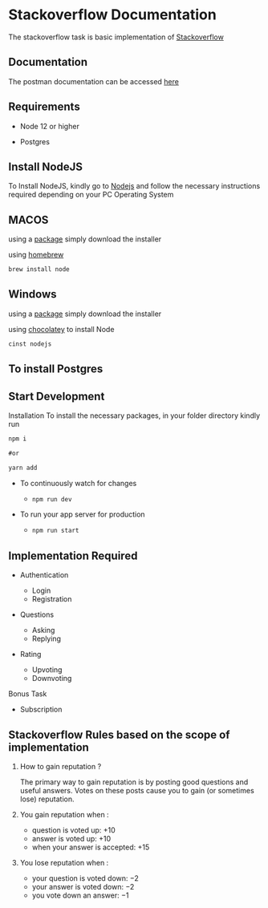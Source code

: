 # Stackoverflow Documentation

The stackoverflow task is basic implementation of [Stackoverflow](https://stackoverflow.com)

## Documentation
The postman documentation can be accessed [here](https://documenter.getpostman.com/view/8937000/TW6xo8hf)


## Requirements
* Node 12 or higher

* Postgres

## Install NodeJS
To Install NodeJS, kindly go to [Nodejs](https://nodejs.com) and follow the necessary instructions required depending on your PC Operating System

## MACOS
using a [package](https://nodejs.org/en/#download) simply download the installer

using [homebrew](https://github.com/Homebrew/legacy-homebrew)
```markdown
brew install node
```
## Windows
using a [package](https://nodejs.org/en/#download) simply download the installer

using [chocolatey](http://chocolatey.org/) to install Node
```markdown
cinst nodejs
```

## To install Postgres


## Start Development

Installation
To install the necessary packages, in your folder directory kindly run

```markdown
npm i

#or

yarn add
```


* To continuously watch for changes
    * ```markdown 
      npm run dev
      ```
      
* To run your app server for production
    * ```markdown
      npm run start
         ```

## Implementation Required
* Authentication
    * Login
    * Registration
    
* Questions 
    * Asking
    * Replying
    
* Rating
    * Upvoting
    * Downvoting
    
Bonus Task
* Subscription


## Stackoverflow Rules based on the scope of implementation
1. How to gain reputation ?
   
   The primary way to gain reputation is by posting good questions and useful answers. Votes on these posts cause you to gain (or sometimes lose) reputation.

2. You gain reputation when :
    * question is voted up: +10
    * answer is voted up: +10
    * when your answer is accepted: +15
    
3. You lose reputation when :
   * your question is voted down: −2
   * your answer is voted down: −2
   * you vote down an answer: −1